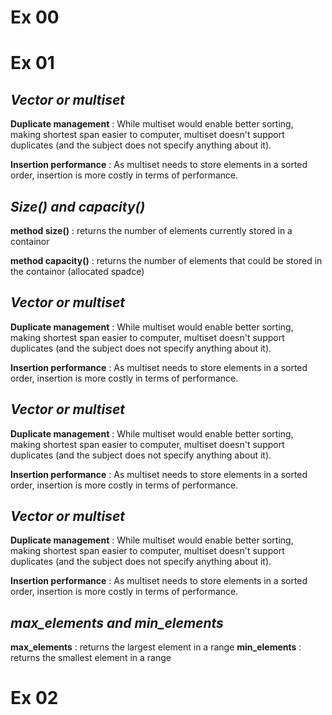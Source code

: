 # **Ex 00**

# **Ex 01**

## *Vector or multiset*

**Duplicate management** : While multiset would enable better sorting, making shortest span easier to computer, multiset doesn't support duplicates (and the subject does not specify anything about it).

**Insertion performance** : As multiset needs to store elements in a sorted order, insertion is more costly in terms of performance.

## *Size() and capacity()*

**method size()** : returns the number of elements currently stored in a containor

**method capacity()** : returns the number of elements that could be stored in the containor (allocated spadce)

## *Vector or multiset*

**Duplicate management** : While multiset would enable better sorting, making shortest span easier to computer, multiset doesn't support duplicates (and the subject does not specify anything about it).

**Insertion performance** : As multiset needs to store elements in a sorted order, insertion is more costly in terms of performance.
## *Vector or multiset*

**Duplicate management** : While multiset would enable better sorting, making shortest span easier to computer, multiset doesn't support duplicates (and the subject does not specify anything about it).

**Insertion performance** : As multiset needs to store elements in a sorted order, insertion is more costly in terms of performance.
## *Vector or multiset*

**Duplicate management** : While multiset would enable better sorting, making shortest span easier to computer, multiset doesn't support duplicates (and the subject does not specify anything about it).

**Insertion performance** : As multiset needs to store elements in a sorted order, insertion is more costly in terms of performance.

## *max_elements and min_elements*

**max_elements** : returns the largest element in a range
**min_elements** : returns the smallest element in a range

# **Ex 02**
